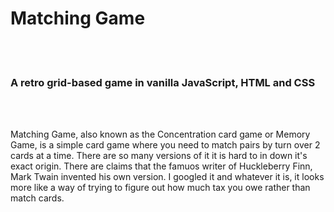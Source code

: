 <h1>Matching Game</h1>
<br>
<br>

<h3>A retro grid-based game in vanilla JavaScript, HTML and CSS</h3>
<br>
<br>
<p>Matching Game, also known as the Concentration card game or Memory Game, is a simple card game where you need to match pairs by turn over 2 cards at a time. There are so many versions of it it is hard to in down it's exact origin. There are claims that the famuos writer of Huckleberry Finn, Mark Twain invented his own version. I googled it and whatever it is, it looks more like a way of trying to figure out how much tax you owe rather than match cards.</p>